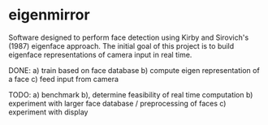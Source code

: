 # eigenmirror

Software designed to perform face detection using Kirby and Sirovich's (1987) eigenface approach. The initial goal of this project is to build eigenface representations of camera input in real time.

DONE:
a) train based on face database
b) compute eigen representation of a face
c) feed input from camera

TODO:
a) benchmark b), determine feasibility of real time computation
b) experiment with larger face database / preprocessing of faces
c) experiment with display